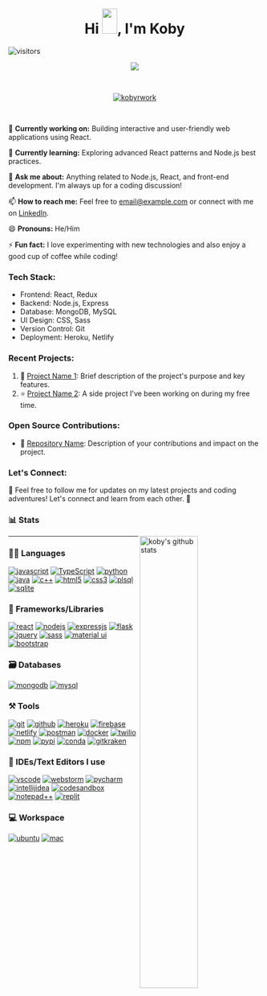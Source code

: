 <h1 align="center">
  Hi <img src="https://raw.githubusercontent.com/MartinHeinz/MartinHeinz/master/wave.gif" width="30px" height="50px">, I'm Koby 
</h1>

![visitors](https://visitor-badge.laobi.icu/badge?page_id=kobyrwork.kobyrwork)


<p align="center">
  <a href="https://github.com/DenverCoder1/readme-typing-svg"><img src="https://readme-typing-svg.herokuapp.com?font=Fira+Mono&color=33FF33&size=30&center=true&vCenter=true&width=500&height=100&lines=Senior+Software+Engineer;DevOps+Engineer;Mobile+Application+Developer"></a>
</p>

<br>

<p align="center">
  <a href="https://github.com/ryo-ma/github-profile-trophy"><img src="https://github-profile-trophy.vercel.app/?username=kobyrwork&layout=compact&theme=tokyonight&column=7&margin-w=15&margin-h=15&no-frame=true&no-bg=true" alt="kobyrwork" /></a>
</p>

<br>

🔭 **Currently working on:** Building interactive and user-friendly web applications using React.

🌱 **Currently learning:** Exploring advanced React patterns and Node.js best practices.

💬 **Ask me about:** Anything related to Node.js, React, and front-end development. I'm always up for a coding discussion!

📫 **How to reach me:** Feel free to [email@example.com](mailto:email@example.com) or connect with me on [LinkedIn](https://www.linkedin.com/in/yourprofile/).

😄 **Pronouns:** He/Him

⚡ **Fun fact:** I love experimenting with new technologies and also enjoy a good cup of coffee while coding!

### Tech Stack:

- Frontend: React, Redux
- Backend: Node.js, Express
- Database: MongoDB, MySQL
- UI Design: CSS, Sass
- Version Control: Git
- Deployment: Heroku, Netlify

### Recent Projects:

1. 🚀 [Project Name 1](https://github.com/yourusername/project-name-1): Brief description of the project's purpose and key features.
2. ⭐ [Project Name 2](https://github.com/yourusername/project-name-2): A side project I've been working on during my free time.

### Open Source Contributions:

- 🌟 [Repository Name](https://github.com/organization/repo-name): Description of your contributions and impact on the project.

### Let's Connect:

📢 Feel free to follow me for updates on my latest projects and coding adventures! Let's connect and learn from each other. 🤝



### 📊 Stats

<img src="https://github-readme-stats.vercel.app/api?username=kobyrwork&include_all_commits=true&show_icons=true&theme=github_dark&hide_border=true" alt="koby's github stats" width="48%" align="right" >

---

### 🧑‍💻 Languages

[![javascript](https://img.shields.io/badge/JavaScript-323330?style=for-the-badge&logo=javascript&logoColor=F7DF1E)](https://www.kobyrwork.com)
[![TypeScript](https://img.shields.io/badge/TypeScript-007ACC?style=for-the-badge&logo=typescript&logoColor=white)](https://www.kobyrwork.com)
[![python](https://img.shields.io/badge/Python-FFD43B?style=for-the-badge&logo=python&logoColor=darkgreen)](https://www.kobyrwork.com)
[![java](https://img.shields.io/badge/Java-ED8B00?style=for-the-badge&logo=java&logoColor=white)](https://www.kobyrwork.com)
[![c++](https://img.shields.io/badge/C%2B%2B-00599C?style=for-the-badge&logo=c%2B%2B&logoColor=white)](https://www.kobyrwork.com)
[![html5](https://img.shields.io/badge/HTML5-E34F26?style=for-the-badge&logo=html5&logoColor=white)](https://www.kobyrwork.com)
[![css3](https://img.shields.io/badge/CSS3-1572B6?style=for-the-badge&logo=css3&logoColor=white)](https://www.kobyrwork.com)
[![plsql](https://img.shields.io/badge/PLSQL-F80000?style=for-the-badge&logo=oracle&logoColor=black)](https://www.kobyrwork.com)
[![sqlite](https://img.shields.io/badge/SQLite-07405E?style=for-the-badge&logo=sqlite&logoColor=white)](https://www.kobyrwork.com)

### 🧩 Frameworks/Libraries

[![react](https://img.shields.io/badge/React-20232A?style=for-the-badge&logo=react&logoColor=61DAFB)](https://www.kobyrwork.com)
[![nodejs](https://img.shields.io/badge/Node.js-339933?style=for-the-badge&logo=nodedotjs&logoColor=white)](https://www.kobyrwork.com)
[![expressjs](https://img.shields.io/badge/Express.js-000000?style=for-the-badge&logo=express&logoColor=white)](https://www.kobyrwork.com)
[![flask](https://img.shields.io/badge/Flask-000000?style=for-the-badge&logo=flask&logoColor=white)](https://www.kobyrwork.com)
[![jquery](https://img.shields.io/badge/jQuery-0769AD?style=for-the-badge&logo=jquery&logoColor=white)](https://www.kobyrwork.com)
[![sass](https://img.shields.io/badge/Sass-CC6699?style=for-the-badge&logo=sass&logoColor=white)](https://www.kobyrwork.com)
[![material ui](https://img.shields.io/badge/Material%20UI-007FFF?style=for-the-badge&logo=mui&logoColor=white)](https://www.kobyrwork.com)
[![bootstrap](https://img.shields.io/badge/Bootstrap-563D7C?style=for-the-badge&logo=bootstrap&logoColor=white)](https://www.kobyrwork.com)

### 🗃️ Databases

[![mongodb](https://img.shields.io/badge/MongoDB-4EA94B?style=for-the-badge&logo=mongodb&logoColor=white)](https://www.kobyrwork.com)
[![mysql](https://img.shields.io/badge/MySQL-005C84?style=for-the-badge&logo=mysql&logoColor=white)](https://www.kobyrwork.com)

### ⚒️ Tools

[![git](https://img.shields.io/badge/GIT-E44C30?style=for-the-badge&logo=git&logoColor=white)](https://www.kobyrwork.com)
[![github](https://img.shields.io/badge/GitHub-100000?style=for-the-badge&logo=github&logoColor=white)](https://www.kobyrwork.com)
[![heroku](https://img.shields.io/badge/Heroku-430098?style=for-the-badge&logo=heroku&logoColor=white)](https://www.kobyrwork.com)
[![firebase](https://img.shields.io/badge/firebase-ffca28?style=for-the-badge&logo=firebase&logoColor=black)](https://www.kobyrwork.com)
[![netlify](https://img.shields.io/badge/Netlify-00C7B7?style=for-the-badge&logo=netlify&logoColor=white)](https://www.kobyrwork.com)
[![postman](https://img.shields.io/badge/Postman-FF6C37?style=for-the-badge&logo=Postman&logoColor=white)](https://www.kobyrwork.com)
[![docker](https://img.shields.io/badge/Docker-2CA5E0?style=for-the-badge&logo=docker&logoColor=white)](https://www.kobyrwork.com)
[![twilio](https://img.shields.io/badge/Twilio-F22F46?style=for-the-badge&logo=Twilio&logoColor=white)](https://www.kobyrwork.com)
[![npm](https://img.shields.io/badge/npm-CB3837?style=for-the-badge&logo=npm&logoColor=white)](https://www.kobyrwork.com)
[![pypi](https://img.shields.io/badge/pypi-3775A9?style=for-the-badge&logo=pypi&logoColor=white)](https://www.kobyrwork.com)
[![conda](https://img.shields.io/badge/conda-342B029.svg?&style=for-the-badge&logo=anaconda&logoColor=white)](https://www.kobyrwork.com)
[![gitkraken](https://img.shields.io/badge/GitKraken-179287?style=for-the-badge&logo=GitKraken&logoColor=white)](https://www.kobyrwork.com)

### 🧠 IDEs/Text Editors I use

[![vscode](https://img.shields.io/badge/Visual_Studio_Code-0078D4?style=for-the-badge&logo=visual%20studio%20code&logoColor=white)](https://www.kobyrwork.com)
[![webstorm](https://img.shields.io/badge/WebStorm-000000?style=for-the-badge&logo=WebStorm&logoColor=white)](https://www.kobyrwork.com)
[![pycharm](https://img.shields.io/badge/PyCharm-000000.svg?&style=for-the-badge&logo=PyCharm&logoColor=white)](https://www.kobyrwork.com)
[![intellijidea](https://img.shields.io/badge/IntelliJIDEA-000000.svg?style=for-the-badge&logo=intellij-idea&logoColor=white)](https://www.kobyrwork.com)
[![codesandbox](https://img.shields.io/badge/Codesandbox-000000?style=for-the-badge&logo=CodeSandbox&logoColor=white)](https://www.kobyrwork.com)
[![notepad++](https://img.shields.io/badge/Notepad++-90E59A.svg?style=for-the-badge&logo=notepad%2B%2B&logoColor=black)](https://www.kobyrwork.com)
[![replit](https://img.shields.io/badge/replit-667881?style=for-the-badge&logo=replit&logoColor=white)](https://www.kobyrwork.com)

### 💻 Workspace

[![ubuntu](https://img.shields.io/badge/ubuntu-0078D6?style=for-the-badge&logo=ubuntu&logoColor=white)](https://www.kobyrwork.com)
[![mac](https://img.shields.io/badge/mac-0078D6?style=for-the-badge&logo=mac&logoColor=white)](https://www.kobyrwork.com)

